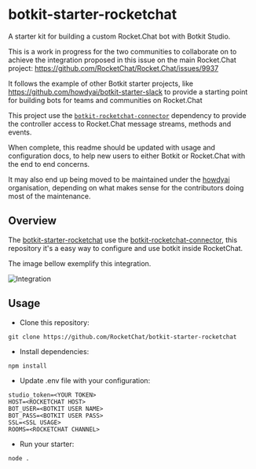 # botkit-starter-rocketchat
A starter kit for building a custom Rocket.Chat bot with Botkit Studio.

This is a work in progress for the two communities to collaborate on to achieve the integration proposed in this issue on the main Rocket.Chat project: https://github.com/RocketChat/Rocket.Chat/issues/9937

It follows the example of other Botkit starter projects, like https://github.com/howdyai/botkit-starter-slack to provide a starting point for building bots for teams and communities on Rocket.Chat

This project use the [`botkit-rocketchat-connector`](https://github.com/RocketChat/botkit-rocketchat-connector) dependency to provide the controller access to Rocket.Chat message streams, methods and events.

When complete, this readme should be updated with usage and configuration docs, to help new users to either Botkit or Rocket.Chat with the end to end concerns.

It may also end up being moved to be maintained under the [howdyai](https://github.com/howdyai) organisation, depending on what makes sense for the contributors doing most of the maintenance.

## Overview

The [botkit-starter-rocketchat](https://github.com/RocketChat/botkit-starter-rocketchat) use the [botkit-rocketchat-connector](https://github.com/RocketChat/botkit-rocketchat-connector), this repository it's a easy way to configure and use botkit inside RocketChat.

The image bellow exemplify this integration.

![Integration](https://github.com/RocketChat/botkit-starter-rocketchat/wiki/integration.png)

## Usage

* Clone this repository:

`git clone https://github.com/RocketChat/botkit-starter-rocketchat`

* Install dependencies:

`npm install`

* Update .env file with your configuration:

```
studio_token=<YOUR TOKEN>
HOST=<ROCKETCHAT HOST>
BOT_USER=<BOTKIT USER NAME>
BOT_PASS=<BOTKIT USER PASS>
SSL=<SSL USAGE>
ROOMS=<ROCKETCHAT CHANNEL>
```	

* Run your starter:

`node .`
